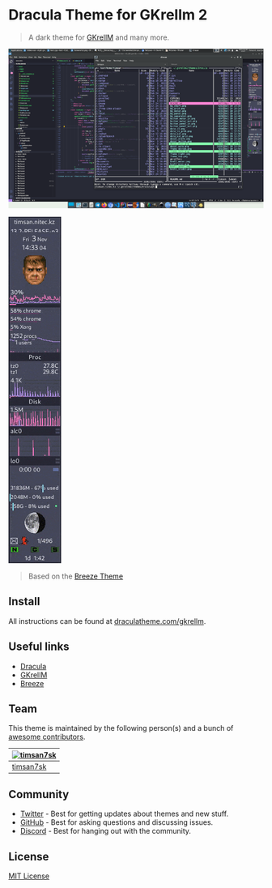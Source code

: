 # Dracula Theme for GKrellm 2

> A dark theme for [GKrellM](http://gkrellm.srcbox.net/) and many more.

![Screenshot](./img/Screenshot.png)

![GKrellM](./img/GKrellM.gif)

> Based on the [Breeze Theme](https://github.com/phd/breeze-gkrellm-theme)

## Install

All instructions can be found at [draculatheme.com/gkrellm](https://draculatheme.com/gkrellm).

## Useful links

- [Dracula](https://draculatheme.com/)
- [GKrellM](http://gkrellm.srcbox.net/)
- [Breeze](https://github.com/phd/breeze-gkrellm-theme)

## Team

This theme is maintained by the following person(s) and a bunch of [awesome contributors](https://github.com/dracula/foobar/graphs/contributors).

| [![timsan7sk](https://github.com/timsan7sk.png?size=100)](https://github.com/timsan7sk) |
| --------------------------------------------------------------------------------------- |
| [timsan7sk](https://github.com/timsan7sk)                                               |

## Community

- [Twitter](https://twitter.com/draculatheme) - Best for getting updates about themes and new stuff.
- [GitHub](https://github.com/dracula/dracula-theme/discussions) - Best for asking questions and discussing issues.
- [Discord](https://draculatheme.com/discord-invite) - Best for hanging out with the community.

## License

[MIT License](./LICENSE)
